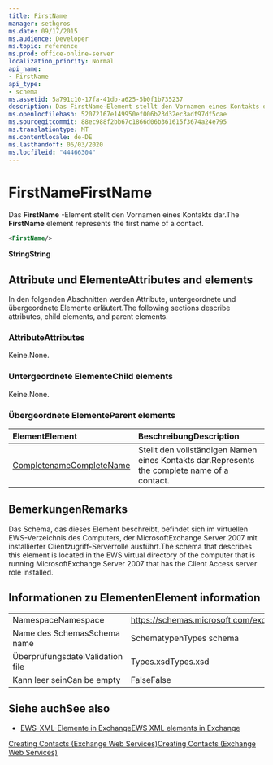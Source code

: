 ```yaml
---
title: FirstName
manager: sethgros
ms.date: 09/17/2015
ms.audience: Developer
ms.topic: reference
ms.prod: office-online-server
localization_priority: Normal
api_name:
- FirstName
api_type:
- schema
ms.assetid: 5a791c10-17fa-41db-a625-5b0f1b735237
description: Das FirstName-Element stellt den Vornamen eines Kontakts dar.
ms.openlocfilehash: 52072167e149950ef006b23d32ec3adf97df5cae
ms.sourcegitcommit: 88ec988f2bb67c1866d06b361615f3674a24e795
ms.translationtype: MT
ms.contentlocale: de-DE
ms.lasthandoff: 06/03/2020
ms.locfileid: "44466304"
---
```

# <a name="firstname"></a><span data-ttu-id="1f636-103">FirstName</span><span class="sxs-lookup"><span data-stu-id="1f636-103">FirstName</span></span>

<span data-ttu-id="1f636-104">Das **FirstName** -Element stellt den Vornamen eines Kontakts dar.</span><span class="sxs-lookup"><span data-stu-id="1f636-104">The **FirstName** element represents the first name of a contact.</span></span> 
  
```xml
<FirstName/>
```

 <span data-ttu-id="1f636-105">**String**</span><span class="sxs-lookup"><span data-stu-id="1f636-105">**String**</span></span>
## <a name="attributes-and-elements"></a><span data-ttu-id="1f636-106">Attribute und Elemente</span><span class="sxs-lookup"><span data-stu-id="1f636-106">Attributes and elements</span></span>

<span data-ttu-id="1f636-107">In den folgenden Abschnitten werden Attribute, untergeordnete und übergeordnete Elemente erläutert.</span><span class="sxs-lookup"><span data-stu-id="1f636-107">The following sections describe attributes, child elements, and parent elements.</span></span>
  
### <a name="attributes"></a><span data-ttu-id="1f636-108">Attribute</span><span class="sxs-lookup"><span data-stu-id="1f636-108">Attributes</span></span>

<span data-ttu-id="1f636-109">Keine.</span><span class="sxs-lookup"><span data-stu-id="1f636-109">None.</span></span>
  
### <a name="child-elements"></a><span data-ttu-id="1f636-110">Untergeordnete Elemente</span><span class="sxs-lookup"><span data-stu-id="1f636-110">Child elements</span></span>

<span data-ttu-id="1f636-111">Keine.</span><span class="sxs-lookup"><span data-stu-id="1f636-111">None.</span></span>
  
### <a name="parent-elements"></a><span data-ttu-id="1f636-112">Übergeordnete Elemente</span><span class="sxs-lookup"><span data-stu-id="1f636-112">Parent elements</span></span>

|<span data-ttu-id="1f636-113">**Element**</span><span class="sxs-lookup"><span data-stu-id="1f636-113">**Element**</span></span>|<span data-ttu-id="1f636-114">**Beschreibung**</span><span class="sxs-lookup"><span data-stu-id="1f636-114">**Description**</span></span>|
|:-----|:-----|
|[<span data-ttu-id="1f636-115">Completename</span><span class="sxs-lookup"><span data-stu-id="1f636-115">CompleteName</span></span>](completename.md) <br/> |<span data-ttu-id="1f636-116">Stellt den vollständigen Namen eines Kontakts dar.</span><span class="sxs-lookup"><span data-stu-id="1f636-116">Represents the complete name of a contact.</span></span>  <br/> |
   
## <a name="remarks"></a><span data-ttu-id="1f636-117">Bemerkungen</span><span class="sxs-lookup"><span data-stu-id="1f636-117">Remarks</span></span>

<span data-ttu-id="1f636-118">Das Schema, das dieses Element beschreibt, befindet sich im virtuellen EWS-Verzeichnis des Computers, der MicrosoftExchange Server 2007 mit installierter Clientzugriff-Serverrolle ausführt.</span><span class="sxs-lookup"><span data-stu-id="1f636-118">The schema that describes this element is located in the EWS virtual directory of the computer that is running MicrosoftExchange Server 2007 that has the Client Access server role installed.</span></span>
  
## <a name="element-information"></a><span data-ttu-id="1f636-119">Informationen zu Elementen</span><span class="sxs-lookup"><span data-stu-id="1f636-119">Element information</span></span>

|||
|:-----|:-----|
|<span data-ttu-id="1f636-120">Namespace</span><span class="sxs-lookup"><span data-stu-id="1f636-120">Namespace</span></span>  <br/> |https://schemas.microsoft.com/exchange/services/2006/types  <br/> |
|<span data-ttu-id="1f636-121">Name des Schemas</span><span class="sxs-lookup"><span data-stu-id="1f636-121">Schema name</span></span>  <br/> |<span data-ttu-id="1f636-122">Schematypen</span><span class="sxs-lookup"><span data-stu-id="1f636-122">Types schema</span></span>  <br/> |
|<span data-ttu-id="1f636-123">Überprüfungsdatei</span><span class="sxs-lookup"><span data-stu-id="1f636-123">Validation file</span></span>  <br/> |<span data-ttu-id="1f636-124">Types.xsd</span><span class="sxs-lookup"><span data-stu-id="1f636-124">Types.xsd</span></span>  <br/> |
|<span data-ttu-id="1f636-125">Kann leer sein</span><span class="sxs-lookup"><span data-stu-id="1f636-125">Can be empty</span></span>  <br/> |<span data-ttu-id="1f636-126">False</span><span class="sxs-lookup"><span data-stu-id="1f636-126">False</span></span>  <br/> |
   
## <a name="see-also"></a><span data-ttu-id="1f636-127">Siehe auch</span><span class="sxs-lookup"><span data-stu-id="1f636-127">See also</span></span>



- [<span data-ttu-id="1f636-128">EWS-XML-Elemente in Exchange</span><span class="sxs-lookup"><span data-stu-id="1f636-128">EWS XML elements in Exchange</span></span>](ews-xml-elements-in-exchange.md)


[<span data-ttu-id="1f636-129">Creating Contacts (Exchange Web Services)</span><span class="sxs-lookup"><span data-stu-id="1f636-129">Creating Contacts (Exchange Web Services)</span></span>](https://msdn.microsoft.com/library/4845917e-70d1-481c-bbd7-011ec6571789%28Office.15%29.aspx)

